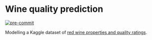 # Wine quality prediction
<a href="https://github.com/pre-commit/pre-commit"><img src="https://img.shields.io/badge/pre--commit-enabled-brightgreen?logo=pre-commit&logoColor=white" alt="pre-commit" style="max-width:100%;"></a>

Modelling a Kaggle dataset of [red wine properties and quality ratings](https://www.kaggle.com/uciml/red-wine-quality-cortez-et-al-2009). 
